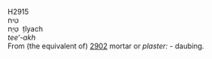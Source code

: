<body>
  <p>H2915<br>  טיח  <br> טִּיַח  ‎  ṭı̂yach  <br><i>tee‘-akh </i><br>From (the equivalent of) <a href="h2902.htm">2902</a>  mortar or <i>plaster: - </i>daubing.<br></p>
 </body>